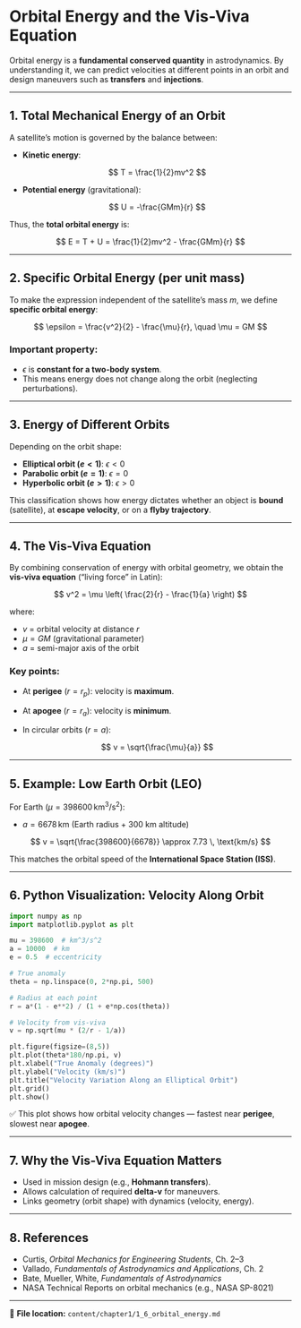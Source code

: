 # Orbital Energy and the Vis-Viva Equation

Orbital energy is a **fundamental conserved quantity** in astrodynamics. By understanding it, we can predict velocities at different points in an orbit and design maneuvers such as **transfers** and **injections**.

---

## 1. Total Mechanical Energy of an Orbit

A satellite’s motion is governed by the balance between:

* **Kinetic energy**:

  $$
  T = \frac{1}{2}mv^2
  $$
* **Potential energy** (gravitational):

  $$
  U = -\frac{GMm}{r}
  $$

Thus, the **total orbital energy** is:

$$
E = T + U = \frac{1}{2}mv^2 - \frac{GMm}{r}
$$

---

## 2. Specific Orbital Energy (per unit mass)

To make the expression independent of the satellite’s mass $m$, we define **specific orbital energy**:

$$
\epsilon = \frac{v^2}{2} - \frac{\mu}{r}, \quad \mu = GM
$$

### Important property:

* $\epsilon$ is **constant for a two-body system**.
* This means energy does not change along the orbit (neglecting perturbations).

---

## 3. Energy of Different Orbits

Depending on the orbit shape:

* **Elliptical orbit ($e < 1$)**:
  $\epsilon < 0$
* **Parabolic orbit ($e = 1$)**:
  $\epsilon = 0$
* **Hyperbolic orbit ($e > 1$)**:
  $\epsilon > 0$

This classification shows how energy dictates whether an object is **bound** (satellite), at **escape velocity**, or on a **flyby trajectory**.

---

## 4. The Vis-Viva Equation

By combining conservation of energy with orbital geometry, we obtain the **vis-viva equation** (“living force” in Latin):

$$
v^2 = \mu \left( \frac{2}{r} - \frac{1}{a} \right)
$$

where:

* $v$ = orbital velocity at distance $r$
* $\mu = GM$ (gravitational parameter)
* $a$ = semi-major axis of the orbit

### Key points:

* At **perigee** ($r = r_p$): velocity is **maximum**.
* At **apogee** ($r = r_a$): velocity is **minimum**.
* In circular orbits ($r = a$):

  $$
  v = \sqrt{\frac{\mu}{a}}
  $$

---

## 5. Example: Low Earth Orbit (LEO)

For Earth ($\mu = 398600 \, \text{km}^3/\text{s}^2$):

* $a = 6678 \, \text{km}$ (Earth radius + 300 km altitude)

$$
v = \sqrt{\frac{398600}{6678}} \approx 7.73 \, \text{km/s}
$$

This matches the orbital speed of the **International Space Station (ISS)**.

---

## 6. Python Visualization: Velocity Along Orbit

```python
import numpy as np
import matplotlib.pyplot as plt

mu = 398600  # km^3/s^2
a = 10000  # km
e = 0.5  # eccentricity

# True anomaly
theta = np.linspace(0, 2*np.pi, 500)

# Radius at each point
r = a*(1 - e**2) / (1 + e*np.cos(theta))

# Velocity from vis-viva
v = np.sqrt(mu * (2/r - 1/a))

plt.figure(figsize=(8,5))
plt.plot(theta*180/np.pi, v)
plt.xlabel("True Anomaly (degrees)")
plt.ylabel("Velocity (km/s)")
plt.title("Velocity Variation Along an Elliptical Orbit")
plt.grid()
plt.show()
```

✅ This plot shows how orbital velocity changes — fastest near **perigee**, slowest near **apogee**.

---

## 7. Why the Vis-Viva Equation Matters

* Used in mission design (e.g., **Hohmann transfers**).
* Allows calculation of required **delta-v** for maneuvers.
* Links geometry (orbit shape) with dynamics (velocity, energy).

---

## 8. References

* Curtis, *Orbital Mechanics for Engineering Students*, Ch. 2–3
* Vallado, *Fundamentals of Astrodynamics and Applications*, Ch. 2
* Bate, Mueller, White, *Fundamentals of Astrodynamics*
* NASA Technical Reports on orbital mechanics (e.g., NASA SP-8021)

---

📂 **File location:**
`content/chapter1/1_6_orbital_energy.md`
